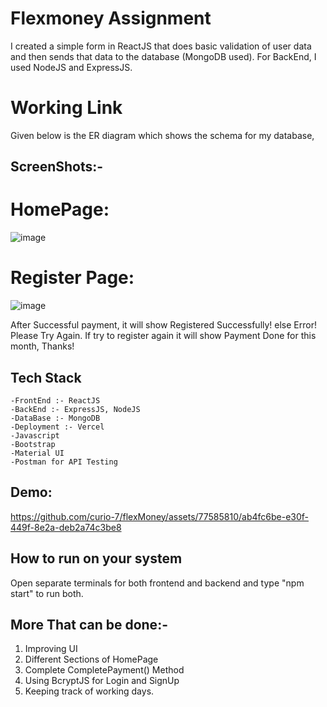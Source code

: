 # Flexmoney Assignment
I created a simple form in ReactJS that does basic validation of user data and then sends that data to the database (MongoDB used). For BackEnd, I used NodeJS and ExpressJS.

 # Working Link



Given below is the ER diagram which shows the schema for my database,

## ScreenShots:-

# HomePage:

![image](https://github.com/curio-7/flexMoney/assets/77585810/3130e136-df03-444e-813e-5fcdbc73bc58)


# Register Page:

![image](https://github.com/curio-7/flexMoney/assets/77585810/65745a13-bbc8-46e5-ae1f-9fd2e569cbe0)


After Successful payment, it will show Registered Successfully! else Error! Please Try Again.
If try to register again it will show Payment Done for this month, Thanks!


## Tech Stack

    -FrontEnd :- ReactJS
    -BackEnd :- ExpressJS, NodeJS
    -DataBase :- MongoDB
    -Deployment :- Vercel
    -Javascript
    -Bootstrap
    -Material UI
    -Postman for API Testing

## Demo:

https://github.com/curio-7/flexMoney/assets/77585810/ab4fc6be-e30f-449f-8e2a-deb2a74c3be8




## How to run on your system
Open separate terminals for both frontend and backend and type "npm start" to run both.

## More That can be done:-
1. Improving UI
2. Different Sections of HomePage
3. Complete CompletePayment() Method
4. Using BcryptJS for Login and SignUp
5. Keeping track of working days.
    
